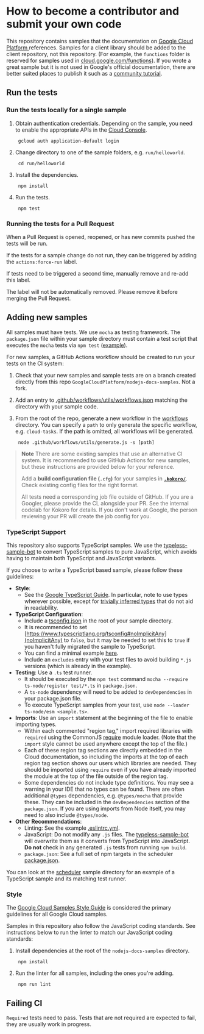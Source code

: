 # How to become a contributor and submit your own code

This repository contains samples that the documentation on [Google Cloud
Platform ][cloud] references. Samples for a client library should be added to
the client repository, not this repository. (For example, the `functions` folder
is reserved for samples used in
[cloud.google.com/functions](https://cloud.google.com/functions)). If you wrote
a great sample but it is not used in Google's official documentation, there are
better suited places to publish it such as a [community
tutorial](https://cloud.google.com/community/).

## Run the tests

### Run the tests locally for a single sample

1. Obtain authentication credentials. Depending on the sample, you need to
enable the appropriate APIs in the [Cloud
Console](https://console.cloud.google.com/apis/library).

        gcloud auth application-default login

1. Change directory to one of the sample folders, e.g. `run/helloworld`.

        cd run/helloworld

1. Install the dependencies.

        npm install

1. Run the tests.

        npm test

### Running the tests for a Pull Request

When a Pull Request is opened, reopened, or has new commits pushed the tests will be run.

If the tests for a sample change do not run, they can be triggered by adding the `actions:force-run` label.

If tests need to be triggered a second time, manually remove and re-add this label.

The label will not be automatically removed. Please remove it before merging the Pull Request.

## Adding new samples

All samples must have tests. We use `mocha` as testing framework. The
`package.json` file within your sample directory must contain a test script that
executes the `mocha` tests via `npm test`
([example](https://github.com/GoogleCloudPlatform/nodejs-docs-samples/blob/main/batch/package.json#L13)).

For new samples, a GitHub Actions workflow should be created to run your tests
on the CI system:

1. Check that your new samples and sample tests are on a branch created directly from this repo `GoogleCloudPlatform/nodejs-docs-samples`. Not a fork.

1. Add an entry to
   [.github/workflows/utils/workflows.json](https://github.com/GoogleCloudPlatform/nodejs-docs-samples/blob/main/.github/workflows/utils/workflows.json)
   matching the directory with your sample code.

1. From the root of the repo, generate a new workflow in the
   [workflows](https://github.com/GoogleCloudPlatform/nodejs-docs-samples/blob/main/.github/workflows)
   directory. You can specify a `path` to only generate the specific workflow,
   e.g. `cloud-tasks`. If the path is omitted, all workflows will be generated.

        node .github/workflows/utils/generate.js -s [path]

> **Note** There are some existing samples that use an alternative CI system. It
> is recommended to use GitHub Actions for new samples, but these instructions
> are provided below for your reference.
>
> Add a **build configuration file (`.cfg`)** for your samples in
> **[`.kokoro/`](https://github.com/GoogleCloudPlatform/nodejs-docs-samples/tree/main/.kokoro)**.
> Check existing config files for the right format.
>
> All tests need a corresponding job file outside of GitHub. If you are a
> Googler, please provide the CL alongside your PR. See the internal codelab for
> Kokoro for details. If you don't work at Google, the person reviewing your PR
> will create the job config for you.

### TypeScript Support

This repository also supports TypeScript samples. We use the
[typeless-sample-bot](https://github.com/googleapis/google-cloud-node/tree/main/packages/typeless-sample-bot)
to convert TypeScript samples to pure JavaScript, which avoids having to
maintain both TypeScript and JavaScript variants.

If you choose to write a TypeScript based sample, please follow these
guidelines:

* **Style**:
  * See the [Google TypeScript
    Guide](https://google.github.io/styleguide/tsguide.html). In particular,
    note to use types wherever possible, except for [trivially inferred
    types](https://google.github.io/styleguide/tsguide.html#type-inference) that
    do not aid in readability.
* **TypeScript Configuration**:
  * Include a
    [tsconfig.json](https://www.typescriptlang.org/docs/handbook/tsconfig-json.html)
    in the root of your sample directory.
  * It is recommended to set
    [https://www.typescriptlang.org/tsconfig#noImplicitAny](noImplicitAny) to
    `false`, but it may be needed to set this to `true` if you haven't fully
    migrated the sample to TypeScript.
  * You can find a minimal example
    [here](https://github.com/GoogleCloudPlatform/nodejs-docs-samples/tree/main/scheduler/tsconfig.json).
  * Include an `excludes` entry with your test files to avoid building `*.js`
    versions (which is already in the example).
* **Testing**: Use a `.ts` test runner.
  * It should be executed by the `npm test` command `mocha --require
    ts-node/register test/*.ts` in `package.json`.
  * A `ts-node` dependency will need to be added to `devDependencies` in your
    package.json file.
  * To execute TypeScript samples from your test, use `node --loader ts-node/esm
    <sample.ts>`.
* **Imports**: Use an `import` statement at the beginning of the file to enable
  importing types.
  * Within each commented "region tag," import required libraries with
    `required` using the CommonJS
    [require](https://nodejs.org/api/modules.html#requireid) module loader.
    (Note that the `import` style cannot be used anywhere except the top of the
    file.)
  * Each of these region tag sections are directly embedded in the Cloud
    documentation, so including the imports at the top of each region tag
    section shows our users which libraries are needed. They should be imported
    using `require` even if you have already imported the module at the top of
    the file outside of the region tag.
  * Some dependencies do not include type definitions. You may see a warning in
    your IDE that no types can be found. There are often additional `@types`
    dependencies, e.g. `@types/mocha` that provide these. They can be included
    in the `devDependencies` section of the `package.json`. If you are using
    imports from Node itself, you may need to also include `@types/node`.
* **Other Recommendations**:
  * Linting: See the example
    [.eslintrc.yml](https://github.com/GoogleCloudPlatform/nodejs-docs-samples/tree/main/scheduler/.eslintrc.yml).
  * JavaScript: Do not modify any `.js` files. The
    [typeless-sample-bot](https://github.com/googleapis/google-cloud-node/tree/main/packages/typeless-sample-bot)
    will overwrite them as it converts from TypeScript into JavaScript. **Do
    not** check in any generated `.js` tests from running `npm build`.
  * `package.json`: See a full set of npm targets in the scheduler
    [package.json](https://github.com/GoogleCloudPlatform/nodejs-docs-samples/tree/main/scheduler/package.json).

You can look at the
[scheduler](https://github.com/GoogleCloudPlatform/nodejs-docs-samples/tree/main/scheduler)
sample directory for an example of a TypeScript sample and its matching test
runner.

### Style

The [Google Cloud Samples Style Guide][style-guide] is considered the primary
guidelines for all Google Cloud samples.

[style-guide]: https://googlecloudplatform.github.io/samples-style-guide/

Samples in this repository also follow the JavaScript coding standards. See
instructions below to run the linter to match our JavaScript coding standards:

1. Install dependencies at the root of the `nodejs-docs-samples` directory.

        npm install

1. Run the linter for all samples, including the ones you're adding.

        npm run lint

[cloud]: https://cloud.google.com/

## Failing CI

`Required` tests need to pass. Tests that are not required are expected to fail,
they are usually work in progress.
